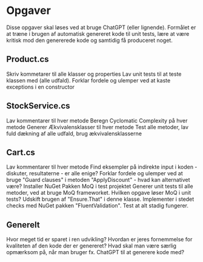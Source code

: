 ﻿# Opgaver
Disse opgaver skal løses ved at bruge ChatGPT (eller lignende). Formålet er at træne i brugen af automatisk genereret kode til unit tests, lære at være kritisk mod den genererede kode og samtidig få produceret noget.

## Product.cs
Skriv kommetarer til alle klasser og properties
Lav unit tests til at teste klassen med (alle udfald).
Forklar fordele og ulemper ved at kaste exceptions i en constructor

## StockService.cs
Lav kommentarer til hver metode
Beregn Cyclomatic Complexity på hver metode
Generer Ækvivalensklasser til hver metode
Test alle metoder, lav fuld dækning af alle udfald, brug ækvivalensklasserne


## Cart.cs
Lav kommentarer til hver metode
Find eksempler på indirekte input i koden - diskuter, resultaterne - er alle enige?
Forklar fordele og ulemper ved at bruge "Guard clauses" i metoden "ApplyDiscount" - hvad kan alternativet være?
Installer NuGet Pakken MoQ i test projektet
Generer unit tests til alle metoder, ved at bruge MoQ frameworket.
Hvilken opgave løser MoQ i unit tests?
Udskift brugen af "Ensure.That" i denne klasse. Implementer i stedet checks med NuGet pakken "FluentValidation".
Test at alt stadig fungerer.

## Generelt
Hvor meget tid er sparet i ren udvikling?
Hvordan er jeres fornemmelse for kvaliteten af den kode der er genereret?
Hvad skal man være særlig opmærksom på, når man bruger fx. ChatGPT til at generere kode med?
